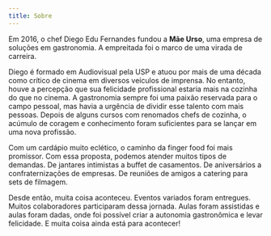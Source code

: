 ```yaml
---
title: Sobre
---
```

Em 2016, o chef Diego Edu Fernandes fundou a **Mãe Urso**, uma empresa de soluções em gastronomia. A empreitada foi o marco de uma virada de carreira. 

Diego é formado em Audiovisual pela USP e atuou por mais de uma década como crítico de cinema em diversos veículos de imprensa. No entanto, houve a percepção que sua felicidade profissional estaria mais na cozinha do que no cinema. A gastronomia sempre foi uma paixão reservada para o campo pessoal, mas havia a urgência de dividir esse talento com mais pessoas. Depois de alguns cursos com renomados chefs de cozinha, o acúmulo de coragem e conhecimento foram suficientes para se lançar em uma nova profissão.

Com um cardápio muito eclético, o caminho da finger food foi mais promissor. Com essa proposta, podemos atender muitos tipos de demandas. De jantares intimistas a buffet de casamentos. De aniversários a confraternizações de empresas. De reuniões de amigos a catering para sets de filmagem.

Desde então, muita coisa aconteceu. Eventos variados foram entregues. Muitos colaboradores participaram dessa jornada. Aulas foram assistidas e aulas foram dadas, onde foi possível criar a autonomia gastronômica e levar felicidade. E muita coisa ainda está para acontecer!
